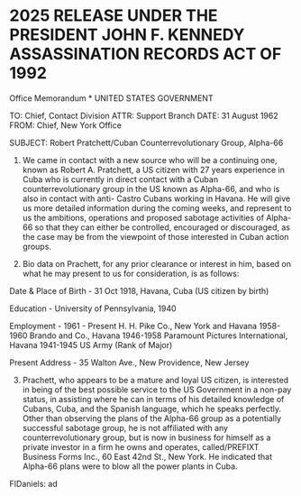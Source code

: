 # 2025 RELEASE UNDER THE PRESIDENT JOHN F. KENNEDY ASSASSINATION RECORDS ACT OF 1992

Office Memorandum * UNITED STATES GOVERNMENT

TO: Chief, Contact Division
ATTR: Support Branch
DATE: 31 August 1962
FROM: Chief, New York Office

SUBJECT: Robert Pratchett/Cuban Counterrevolutionary Group, Alpha-66

1.  We came in contact with a new source who will be a continuing one,
    known as Robert A. Pratchett, a US citizen with 27 years experience in
    Cuba who is currently in direct contact with a Cuban counterrevolutionary
    group in the US known as Alpha-66, and who is also in contact with anti-
    Castro Cubans working in Havana. He will give us more detailed information
    during the coming weeks, and represent to us the ambitions, operations
    and proposed sabotage activities of Alpha-66 so that they can either be
    controlled, encouraged or discouraged, as the case may be from the
    viewpoint of those interested in Cuban action groups.

2.  Bio data on Prachett, for any prior clearance or interest in
    him, based on what he may present to us for consideration, is as follows:

Date & Place of Birth - 31 Oct 1918, Havana, Cuba (US citizen by birth)

Education - University of Pennsylvania, 1940

Employment - 1961 - Present H. H. Pike Co., New York and Havana
1958-1960 Brando and Co., Havana
1946-1958 Paramount Pictures International, Havana
1941-1945 US Army (Rank of Major)

Present Address - 35 Walton Ave., New Providence, New Jersey

3.  Prachett, who appears to be a mature and loyal US citizen, is
    interested in being of the best possible service to the US Government in
    a non-pay status, in assisting where he can in terms of his detailed
    knowledge of Cubans, Cuba, and the Spanish language, which he speaks
    perfectly. Other than observing the plans of the Alpha-66 group as a
    potentially successful sabotage group, he is not affiliated with any
    counterrevolutionary group, but is now in business for himself as a
    private investor in a firm he owns and operates, called/PREFIXT Business
    Forms Inc., 60 East 42nd St., New York. He indicated that Alpha-66 plans
    were to blow all the power plants in Cuba.

FIDaniels: ad
